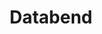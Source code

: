 ---
blog: https://databend.com/blog
codehost: https://github.com/datafuselabs/databend
logohandle: databendrs
sort: databend
title: Databend
twitter: https://x.com/DatabendLabs
website: https://databend.rs/
youtube: https://youtube.com/@DatabendLabs
---